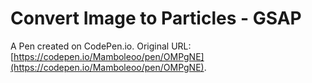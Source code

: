 # Convert Image to Particles - GSAP

A Pen created on CodePen.io. Original URL: [https://codepen.io/Mamboleoo/pen/OMPgNE](https://codepen.io/Mamboleoo/pen/OMPgNE).


